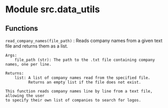 Module src.data_utils
=====================

Functions
---------

`read_company_names(file_path)`
:   Reads company names from a given text file and returns them as a list.
    
    Args:
        file_path (str): The path to the .txt file containing company names, one per line.
    
    Returns:
        list: A list of company names read from the specified file. 
              Returns an empty list if the file does not exist.
    
    This function reads company names line by line from a text file, allowing the user
    to specify their own list of companies to search for logos.